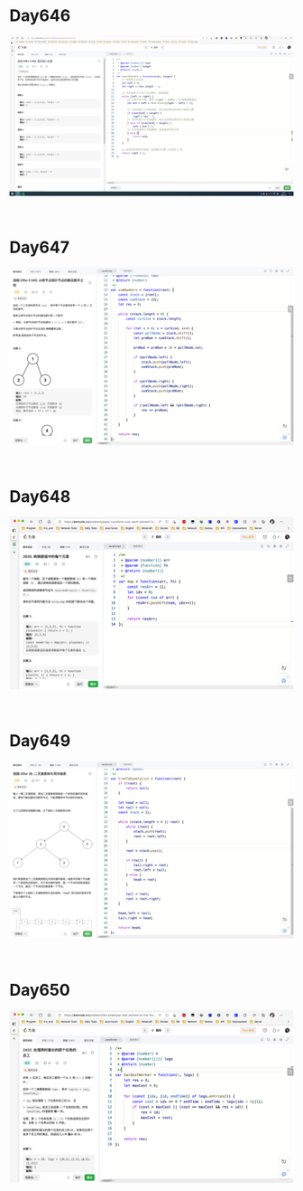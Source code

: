 # Day646

![day646](../04/2304img.assets/day646.png)

&nbsp;

# Day647

![day647](2305img.assets/day647.png)

&nbsp;

# Day648

![day648](2305img.assets/day648.png)

&nbsp;

# Day649

![day649](2305img.assets/day649.png)

&nbsp;

# Day650

![day650](2305img.assets/day650.png)
